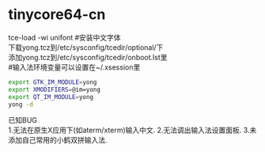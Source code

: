 # tinycore64-cn

tce-load -wi unifont #安装中文字体  
下载yong.tcz到/etc/sysconfig/tcedir/optional/下  
添加yong.tcz到/etc/sysconfig/tcedir/onboot.lst里  
#输入法环境变量可以设置在~/.xsession里  
```bash
export GTK_IM_MODULE=yong  
export XMODIFIERS=@im=yong  
export QT_IM_MODULE=yong  
yong -d  
```
已知BUG  
1.无法在原生X应用下(如aterm/xterm)输入中文.
2.无法调出输入法设置面板.
3.未添加自己常用的小鹤双拼输入法.
